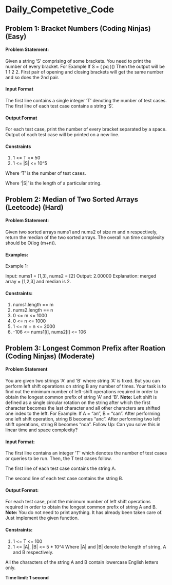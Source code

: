 # Daily_Competetive_Code
 
## Problem 1: Bracket Numbers (Coding Ninjas) (Easy)

#### Problem Statement:
Given a string ‘S’ comprising of some brackets. You need to print the number of every bracket.
For Example
If S = ( pq )() 
Then the output will be 1 1 2 2. First pair of opening and closing brackets will get the same number and so does the 2nd pair.

#### Input Format
The first line contains a single integer ‘T’ denoting the number of test cases.
The first line of each test case contains a string ‘S’.

#### Output Format
For each test case, print the number of every bracket separated by a space.
Output of each test case will be printed on a new line.

#### Constraints
1. 1 <= T <= 50
2. 1 <= |S| <= 10^5

Where ‘T’ is the number of test cases.

Where ‘|S|’ is the length of a particular string.


## Problem 2: Median of Two Sorted Arrays (Leetcode) (Hard)

#### Problem Statement: 
Given two sorted arrays nums1 and nums2 of size m and n respectively, return the median of the two sorted arrays. The overall run time complexity should be O(log (m+n)).

#### Examples:
Example 1:

Input: nums1 = [1,3], nums2 = [2]
Output: 2.00000
Explanation: merged array = [1,2,3] and median is 2.

#### Constraints:
1. nums1.length == m
2. nums2.length == n
3. 0 <= m <= 1000
4. 0 <= n <= 1000
5. 1 <= m + n <= 2000
6. -106 <= nums1[i], nums2[i] <= 106

## Problem 3: Longest Common Prefix after Roation (Coding Ninjas) (Moderate)

#### Problem Statement
You are given two strings 'A' and 'B' where string 'A' is fixed. But you can perform left shift operations on string B any number of times.
Your task is to find out the minimum number of left-shift operations required in order to obtain the longest common prefix of string 'A' and 'B'.
**Note:**
Left shift is defined as a single circular rotation on the string after which the first character becomes the last character and all other characters are shifted one index to the left.
For Example:
If A = “an”, B = “can”.
After performing one left shift operation, string B becomes “anc”.
After performing two left shift operations, string B becomes “nca”.
Follow Up:
Can you solve this in linear time and space complexity?
#### Input Format:
The first line contains an integer 'T' which denotes the number of test cases or queries to be run. 
Then, the T test cases follow.

The first line of each test case contains the string A.

The second line of each test case contains the string B.
#### Output Format:
For each test case, print the minimum number of left shift operations required in order to obtain the longest common prefix of string A and B.
**Note:**
You do not need to print anything. It has already been taken care of. Just implement the given function.
#### Constraints:
1. 1 <= T <= 100
2. 1 <= |A|, |B| <= 5 * 10^4
Where |A| and |B| denote the length of string, A and B respectively.   

All the characters of the string A and B contain lowercase English letters only.

**Time limit: 1 second**
